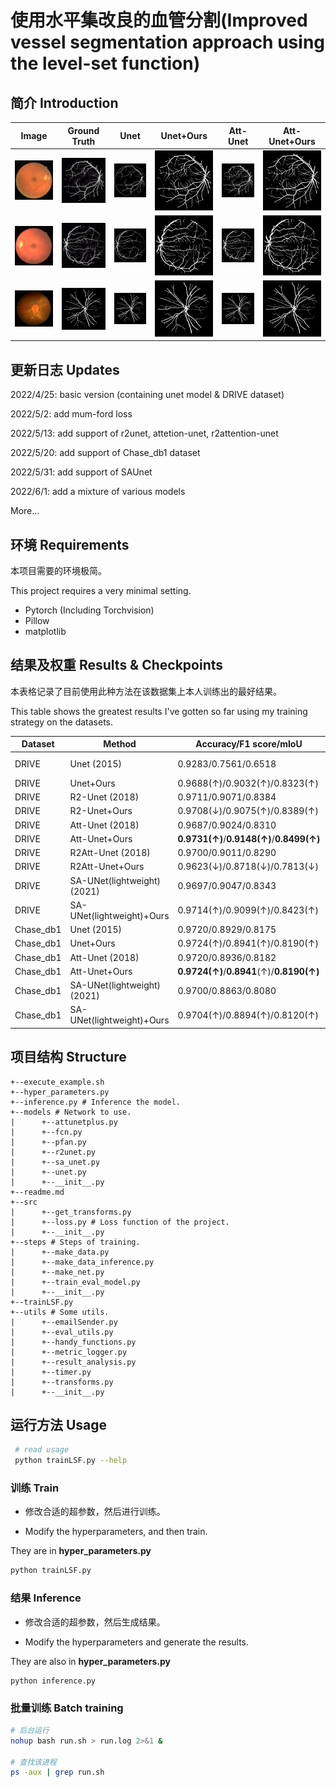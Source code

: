 # 使用水平集改良的血管分割(Improved vessel segmentation approach using the level-set function)

## 简介 Introduction

| Image                    | Ground Truth                | Unet                       | Unet+Ours                     | Att-Unet                      | Att-Unet+Ours                    |
| ------------------------ | ------------------------ | ------------------------ | ------------------------ | ------------------------ | ------------------------ |
| ![](figures/16_test.png) | ![](figures/16_manual2.gif) | ![](figures/16_unet_0.png) | ![](figures/16_unet_5e-6.png) | ![](figures/16_attunet_0.png) | ![](figures/16_attunet_1e-6.png) |
| ![](figures/11_test.png) | ![](figures/11_manual2.gif) | ![](figures/11_unet_0.png) | ![](figures/11_unet_5e-6.png) | ![](figures/11_attunet_0.png) | ![](figures/11_attunet_1e-6.png) |
| ![](figures/Image_08L.jpg) | ![](figures/Image_08L_1stHO.png) | ![](figures/Image_08L_unet_prediciton.png) | ![](figures/Image_08L_unet_mine_prediciton.png) | ![](figures/Image_08L_attunet_prediciton.png) | ![](figures/Image_08L_attunet_mine_prediciton.png) |



## 更新日志 Updates

2022/4/25: basic version (containing unet model & DRIVE dataset)

2022/5/2: add mum-ford loss

2022/5/13: add support of r2unet, attetion-unet, r2attention-unet

2022/5/20: add support of Chase_db1 dataset

2022/5/31: add support of SAUnet

2022/6/1: add a mixture of various models

More...



## 环境 Requirements

本项目需要的环境极简。

This project requires a very minimal setting.

- Pytorch (Including Torchvision)
- Pillow
- matplotlib



## 结果及权重 Results & Checkpoints

本表格记录了目前使用此种方法在该数据集上本人训练出的最好结果。

This table shows the greatest results I've gotten so far using my training strategy on the datasets.

| Dataset   | Method                     | Accuracy/F1 score/mIoU                    | Checkpoint     | Log            |
| --------- | -------------------------- | ----------------------------------------- | -------------- | -------------- |
| DRIVE     | Unet (2015)                | 0.9283/0.7561/0.6518                      | coming soon... | coming soon... |
| DRIVE     | Unet+Ours                  | 0.9688(↑)/0.9032(↑)/0.8323(↑)             |                |                |
| DRIVE     | R2-Unet (2018)             | 0.9711/0.9071/0.8384                      |                |                |
| DRIVE     | R2-Unet+Ours               | 0.9708(↓)/0.9075(↑)/0.8389(↑)             |                |                |
| DRIVE     | Att-Unet (2018)            | 0.9687/0.9024/0.8310                      |                |                |
| DRIVE     | Att-Unet+Ours              | **0.9731(↑)**/**0.9148(↑)**/**0.8499(↑)** |                |                |
| DRIVE     | R2Att-Unet (2018)          | 0.9700/0.9011/0.8290                      |                |                |
| DRIVE     | R2Att-Unet+Ours            | 0.9623(↓)/0.8718(↓)/0.7813(↓)             |                |                |
| DRIVE     | SA-UNet(lightweight)(2021) | 0.9697/0.9047/0.8343                      |                |                |
| DRIVE     | SA-UNet(lightweight)+Ours  | 0.9714(↑)/0.9099(↑)/0.8423(↑)             |                |                |
| Chase_db1 | Unet (2015)                | 0.9720/0.8929/0.8175                      |                |                |
| Chase_db1 | Unet+Ours                  | 0.9724(↑)/0.8941(↑)/0.8190(↑)             |                |                |
| Chase_db1 | Att-Unet (2018)            | 0.9720/0.8936/0.8182                      |                |                |
| Chase_db1 | Att-Unet+Ours              | **0.9724(↑)**/**0.8941**(↑)/**0.8190(↑)** |                |                |
| Chase_db1 | SA-UNet(lightweight)(2021) | 0.9700/0.8863/0.8080                      |                |                |
| Chase_db1 | SA-UNet(lightweight)+Ours  | 0.9704(↑)/0.8894(↑)/0.8120(↑)             |                |                |



## 项目结构 Structure

```shell
+--execute_example.sh
+--hyper_parameters.py
+--inference.py # Inference the model.
+--models # Network to use.
|      +--attunetplus.py
|      +--fcn.py
|      +--pfan.py
|      +--r2unet.py
|      +--sa_unet.py
|      +--unet.py
|      +--__init__.py
+--readme.md
+--src
|      +--get_transforms.py
|      +--loss.py # Loss function of the project.
|      +--__init__.py
+--steps # Steps of training.
|      +--make_data.py
|      +--make_data_inference.py
|      +--make_net.py
|      +--train_eval_model.py
|      +--__init__.py
+--trainLSF.py
+--utils # Some utils.
|      +--emailSender.py
|      +--eval_utils.py
|      +--handy_functions.py
|      +--metric_logger.py
|      +--result_analysis.py
|      +--timer.py
|      +--transforms.py
|      +--__init__.py
```



## 运行方法 Usage

```bash
 # read usage
 python trainLSF.py --help
```



### 训练 Train

- 修改合适的超参数，然后进行训练。

- Modify the hyperparameters, and then train.

They are in **hyper_parameters.py**

```bash
python trainLSF.py
```



### 结果 Inference

- 修改合适的超参数，然后生成结果。

- Modify the hyperparameters and generate the results.

They are also in **hyper_parameters.py**

```
python inference.py
```



 ### 批量训练 Batch training

```bash
# 后台运行
nohup bash run.sh > run.log 2>&1 &

# 查找该进程
ps -aux | grep run.sh
```

